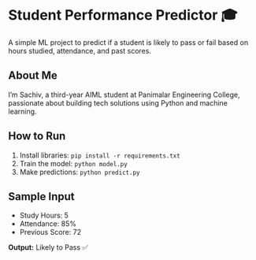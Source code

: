# Student Performance Predictor 🎓

A simple ML project to predict if a student is likely to pass or fail based on hours studied, attendance, and past scores.

## About Me
I’m Sachiv, a third-year AIML student at Panimalar Engineering College, passionate about building tech solutions using Python and machine learning.

## How to Run
1. Install libraries: `pip install -r requirements.txt`
2. Train the model: `python model.py`
3. Make predictions: `python predict.py`

## Sample Input
- Study Hours: 5  
- Attendance: 85%  
- Previous Score: 72  

**Output:** Likely to Pass ✅
